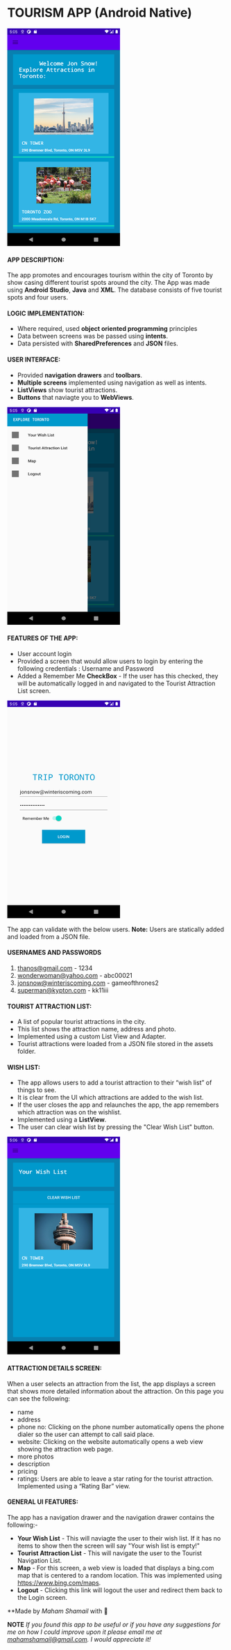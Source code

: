 # TOURISM APP (Android Native)

<img src="images/Screenshot_1604091941.png" width="260" height="500">

#### APP DESCRIPTION:
The app promotes and encourages tourism within the city of Toronto by show casing different tourist spots around the city.
The App was made using **Android Studio**, **Java** and **XML**. The database consists of five tourist spots and four users.

#### LOGIC IMPLEMENTATION:
* Where required, used **object oriented programming** principles 
* Data between screens was be passed using **intents**.  
* Data persisted with **SharedPreferences** and **JSON** files.

#### USER INTERFACE:
* Provided **navigation drawers** and **toolbars**. 
* **Multiple screens** implemented using navigation as well as intents. 
* **ListViews** show tourist attractions. 
* **Buttons** that naviagte you to **WebViews**.

<img src="images/Screenshot_1604091950.png" width="260" height="500">

#### FEATURES OF THE APP:
* User account login 
* Provided a screen that would  allow users to login by entering the following credentials : Username and Password
* Added a Remember Me **CheckBox** -  If the user has this checked, they will be automatically logged in and navigated to the Tourist Attraction List screen.
<img src="images/Screenshot_1604091928.png" width="260" height="500">

The app can validate with the below users.
**Note:** Users are statically added and loaded from a JSON file.

#### USERNAMES AND PASSWORDS
1. thanos@gmail.com  -  1234
2. wonderwoman@yahoo.com - abc00021
3. jonsnow@winteriscoming.com - gameofthrones2
4. superman@kypton.com - kk11iii


#### TOURIST ATTRACTION LIST:
* A list of popular tourist attractions in the city. 
* This list shows the attraction name, address and photo. 
* Implemented using a custom List View and Adapter. 
* Tourist attractions were loaded from a JSON file stored in the assets folder. 

#### WISH LIST:
* The app allows users to add a tourist attraction to their “wish list” of things to see. 
* It is clear from the UI which attractions are added to the wish list. 
* If the user closes the app and relaunches the app, the app remembers which attraction was on the wishlist. 
* Implemented using a **ListView**.
* The user can clear wish list by pressing the "Clear Wish List" button.
<img src="images/Screenshot_1604091966.png" width="260" height="500">


#### ATTRACTION DETAILS SCREEN:
When a user selects an attraction from the list, the app displays a screen that shows more detailed information about the attraction. 
On this page you can see the following:
* name
* address
* phone no: Clicking on the phone number automatically opens the phone dialer so the user can attempt to call said place.
* website: Clicking on the website automatically opens a web view showing the attraction web page.
* more photos
* description
* pricing 
* ratings: Users are able to leave a star rating for the tourist attraction. Implemented using a “Rating Bar” view.


#### GENERAL UI FEATURES:
The app has a navigation drawer and the navigation drawer contains the following:-
* **Your Wish List** - This will naviagte the user to their wish list. If it has no items to show then the screen will say "Your wish list is empty!"
* **Tourist Attraction List** - This will navigate the user to the Tourist Navigation List.
* **Map** -  For this screen, a web view is loaded that displays a  bing.com map that is centered to a random location. This was implemented using https://www.bing.com/maps.
* **Logout**  - Clicking this link will logout the user and redirect them back to the Login screen. 

**Made by _Maham Shamail_ with :blue_heart: 

**NOTE** _If you found this app to be useful or if you have any suggestions for me on how I could improve upon it please email me at mahamshamail@gmail.com. I would appreciate it!_


